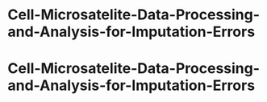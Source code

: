 # Cell-Microsatelite-Data-Processing-and-Analysis-for-Imputation-Errors
# Cell-Microsatelite-Data-Processing-and-Analysis-for-Imputation-Errors
